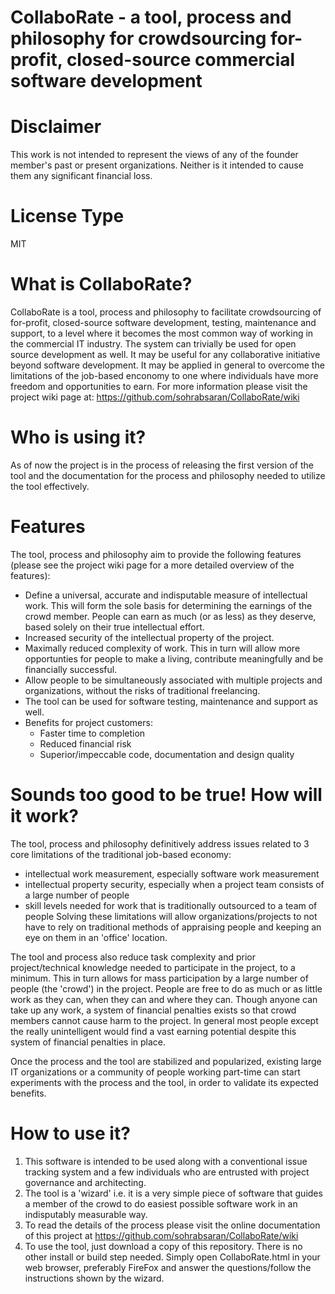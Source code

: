 # CollaboRate - a tool, process and philosophy for crowdsourcing for-profit, closed-source commercial software development

# Disclaimer
This work is not intended to represent the views of any of the founder member's past or present organizations. Neither is it intended to cause them any significant financial loss.

# License Type
MIT

# What is CollaboRate?
CollaboRate is a tool, process and philosophy to facilitate crowdsourcing of for-profit, closed-source software development, testing, maintenance and support, to a level where it becomes the most common way of working in the commercial IT industry. The system can trivially be used for open source development as well. It may be useful for any collaborative initiative beyond software development. It may be applied in general to overcome the limitations of the job-based enconomy to one where individuals have more freedom and opportunities to earn. For more information please visit the project wiki page at:
https://github.com/sohrabsaran/CollaboRate/wiki

# Who is using it?
As of now the project is in the process of releasing the first version of the tool and the documentation for the process and philosophy needed to utilize the tool effectively.

# Features
 The tool, process and philosophy aim to provide the following features (please see the project wiki page for a more detailed overview of the features):
- Define a universal, accurate and indisputable measure of intellectual work. This will form the sole basis for determining the earnings of the crowd member. People can earn as much (or as less) as they deserve, based solely on their true intellectual effort.
- Increased security of the intellectual property of the project.
- Maximally reduced complexity of work. This in turn will allow more opportunties for people to make a living, contribute meaningfully and be financially successful.
- Allow people to be simultaneously associated with multiple projects and organizations, without the risks of traditional freelancing.
- The tool can be used for software testing, maintenance and support as well.
- Benefits for project customers:
  - Faster time to completion
  - Reduced financial risk
  - Superior/impeccable code, documentation and design quality

# Sounds too good to be true! How will it work?
The tool, process and philosophy definitively address issues related to 3 core limitations of the traditional job-based economy:
- intellectual work measurement, especially software work measurement
- intellectual property security, especially when a project team consists of a large number of people
- skill levels needed for work that is traditionally outsourced to a team of people
Solving these limitations will allow organizations/projects to not have to rely on traditional methods of appraising people and keeping an eye on them in an 'office' location.

The tool and process also reduce task complexity and prior project/technical knowledge needed to participate in the project, to a minimum. This in turn allows for mass participation by a large number of people (the 'crowd') in the project. People are free to do as much or as little work as they can, when they can and where they can. Though anyone can take up any work, a system of financial penalties exists so that crowd members cannot cause harm to the project. In general most people except the really unintelligent would find a vast earning potential despite this system of financial penalties in place.

Once the process and the tool are stabilized and popularized, existing large IT organizations or a community of people working part-time can start experiments with the process and the tool, in order to validate its expected benefits.

# How to use it?
1. This software is intended to be used along with a conventional issue tracking system and a few individuals who are entrusted with project governance and architecting.
2. The tool is a 'wizard' i.e. it is a very simple piece of software that guides a member of the crowd to do easiest possible software work in an indisputably measurable way.
3. To read the details of the process please visit the online documentation of this project at https://github.com/sohrabsaran/CollaboRate/wiki
4. To use the tool, just download a copy of this repository. There is no other install or build step needed. Simply open CollaboRate.html in your web browser, preferably FireFox and answer the questions/follow the instructions shown by the wizard.


